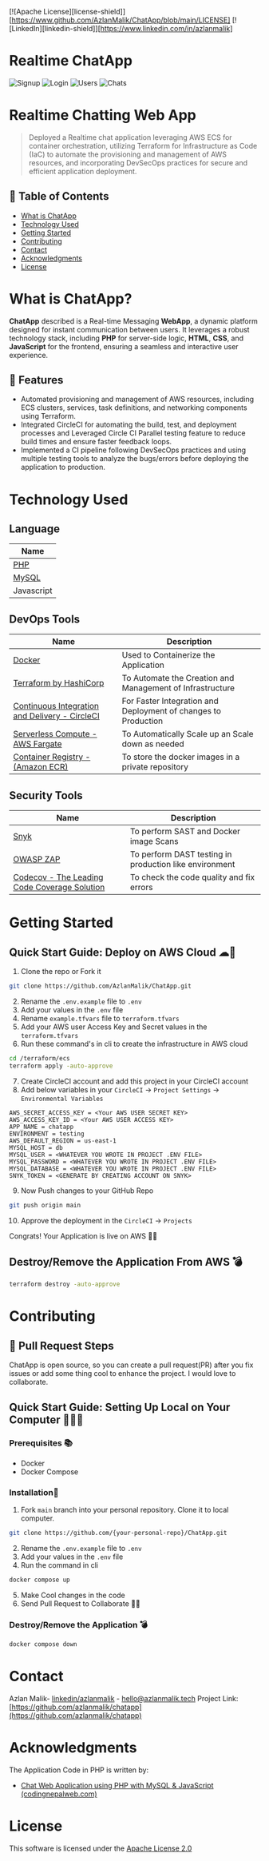 <a name="readme-top"></a>

[![Apache License][license-shield]][https://www.github.com/AzlanMalik/ChatApp/blob/main/LICENSE]
[![LinkedIn][linkedin-shield]][https://www.linkedin.com/in/azlanmalik]

# Realtime ChatApp

<!-- webiste images -->
![Signup](docs/images/signup.png)
![Login](docs/images/login.png)
![Users](docs/images/users.png)
![Chats](docs/images/chats.png)

# Realtime Chatting Web App
> Deployed a Realtime chat application leveraging AWS ECS for container orchestration, utilizing Terraform for Infrastructure as Code (IaC) to automate the provisioning and management of AWS resources, and incorporating DevSecOps practices for secure and efficient application deployment.



## 🚩 Table of Contents 
- [What is ChatApp](#what-is-chatapp)
- [Technology Used](#technology-used)
- [Getting Started](#getting-started)
- [Contributing](#contributing)
- [Contact](#contact)
- [Acknowledgments](#acknowledgments)
- [License](#license)



# What is ChatApp?

**ChatApp** described is a Real-time Messaging **WebApp**, a dynamic platform designed for instant communication between users. It leverages a robust technology stack, including **PHP** for server-side logic, **HTML**, **CSS**, and **JavaScript** for the frontend, ensuring a seamless and interactive user experience.


## 🎨 Features
- Automated provisioning and management of AWS resources, including ECS clusters, services, task definitions, and networking components
using Terraform.
- Integrated CircleCI for automating the build, test, and deployment processes and Leveraged Circle CI Parallel testing feature to reduce
build times and ensure faster feedback loops.
- Implemented a CI pipeline following DevSecOps practices and using multiple testing tools to analyze the bugs/errors before deploying the application to production.






# Technology Used

## Language

| Name                            |
| ------------------------------- |
| [PHP](https://www.php.net/)    |
| [MySQL](https://www.mysql.com/) |
| Javascript                      |

## DevOps Tools

| Name                                                                    | Description                                                    |
| ----------------------------------------------------------------------- | -------------------------------------------------------------- |
| [Docker](https://www.docker.com/)                                       | Used to Containerize the Application                           |
| [Terraform by HashiCorp](https://www.terraform.io/)                     | To Automate the Creation and Management of Infrastructure      |
| [Continuous Integration and Delivery - CircleCI](https://circleci.com/) | For Faster Integration and Deployment of changes to Production |
| [Serverless Compute - AWS Fargate](https://aws.amazon.com/fargate/)     | To Automatically Scale up an Scale down as needed              |
| [Container Registry -  (Amazon ECR)](https://aws.amazon.com/ecr/)       | To store the docker images in a private repository             |

## Security Tools
| Name                                                                      | Description                                            |
| ------------------------------------------------------------------------- | ------------------------------------------------------ |
| [Snyk](https://snyk.io/)                                                  | To perform SAST and Docker image Scans                 |
| [OWASP ZAP](https://www.zaproxy.org/)                                     | To perform DAST testing in production like environment |
| [Codecov - The Leading Code Coverage Solution](https://about.codecov.io/) | To check the code quality and fix errors               |




# Getting Started

## Quick Start Guide: Deploy on AWS Cloud ☁🚀

1. Clone the repo or Fork it
```sh
git clone https://github.com/AzlanMalik/ChatApp.git
```
2. Rename the `.env.example` file to `.env`
3. Add your values in the `.env` file
4. Rename `example.tfvars` file to `terraform.tfvars`
5. Add your AWS user Access Key and Secret values in the `terraform.tfvars`
6. Run these command's in cli to create the infrastructure in AWS cloud
```sh
cd /terraform/ecs
terraform apply -auto-approve
```
7. Create CircleCI account and add this project in your CircleCI account
8. Add below variables in your `CircleCI` -> `Project Settings` -> `Environmental Variables`
```
AWS_SECRET_ACCESS_KEY = <Your AWS USER SECRET KEY>
AWS_ACCESS_KEY_ID = <Your AWS USER ACCESS KEY>
APP_NAME = chatapp
ENVIRONMENT = testing
AWS_DEFAULT_REGION = us-east-1
MYSQL_HOST = db
MYSQL_USER = <WHATEVER YOU WROTE IN PROJECT .ENV FILE>
MYSQL_PASSWORD = <WHATEVER YOU WROTE IN PROJECT .ENV FILE>
MYSQL_DATABASE = <WHATEVER YOU WROTE IN PROJECT .ENV FILE>
SNYK_TOKEN = <GENERATE BY CREATING ACCOUNT ON SNYK>
```
9. Now Push changes to your GitHub Repo 
```sh
git push origin main
```
10. Approve the deployment in the `CircleCI` -> `Projects`

Congrats! Your Application is live on AWS 🧑‍🚀


## Destroy/Remove the Application From AWS 💣
```sh
terraform destroy -auto-approve
```



# Contributing

## 🔧 Pull Request Steps

ChatApp is open source, so you can create a pull request(PR) after you fix issues or add some thing cool to enhance the project. I would love to collaborate.

## Quick Start Guide: Setting Up Local on Your Computer 🚀👩‍💻

### Prerequisites 📚 

- Docker 
- Docker Compose


### Installation🔧 

1. Fork `main` branch into your personal repository. Clone it to local computer.

```sh
git clone https://github.com/{your-personal-repo}/ChatApp.git
```

2. Rename the `.env.example` file to `.env`
3. Add your values in the `.env` file
4. Run the command in cli
```sh
docker compose up
```
5. Make Cool changes in the code
6. Send Pull Request to Collaborate 🧑‍🚀

### Destroy/Remove the Application 💣
```sh
docker compose down
```



# Contact

Azlan Malik- [linkedin/azlanmalik](https://linkedin.com/in/azlanmalik) - hello@azlanmalik.tech 
Project Link: [https://github.com/azlanmalik/chatapp](https://github.com/azlanmalik/chatapp)



# Acknowledgments 

The Application Code in PHP is written by:
- [Chat Web Application using PHP with MySQL & JavaScript (codingnepalweb.com)](https://www.codingnepalweb.com/chat-web-application-using-php/)



# License

This software is licensed under the [Apache License 2.0](https://github.com/AzlanMalik/ChatApp/blob/main/LICENSE)
